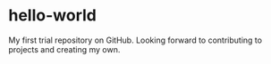 # hello-world
My first trial repository on GitHub.
Looking forward to contributing to projects and creating my own.
